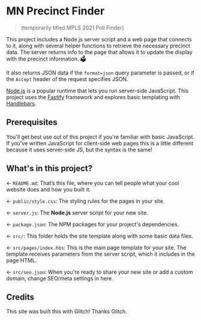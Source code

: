 # MN Precinct Finder

> (temporarily titled MPLS 2021 Poll Finder)

This project includes a Node.js server script and a web page that connects to it, along with several helper functions to retrieve the necessary precinct data. The server returns info to the page that allows it to update the display with the precinct information. 🗳️

It also returns JSON data if the `format=json` query parameter is passed, or if the `Accept` header of the request specifies JSON.

[Node.js](https://nodejs.org/en/about/) is a popular runtime that lets you run server-side JavaScript. This project uses the [Fastify](https://www.fastify.io/) framework and explores basic templating with [Handlebars](https://handlebarsjs.com/).

## Prerequisites

You'll get best use out of this project if you're familiar with basic JavaScript. If you've written JavaScript for client-side web pages this is a little different because it uses server-side JS, but the syntax is the same!

## What's in this project?

← `README.md`: That’s this file, where you can tell people what your cool website does and how you built it.

← `public/style.css`: The styling rules for the pages in your site.

← `server.js`: The **Node.js** server script for your new site.

← `package.json`: The NPM packages for your project's dependencies.

← `src/`: This folder holds the site template along with some basic data files.

← `src/pages/index.hbs`: This is the main page template for your site. The template receives parameters from the server script, which it includes in the page HTML.

← `src/seo.json`: When you're ready to share your new site or add a custom domain, change SEO/meta settings in here.

## Credits
This site was built this with Glitch! Thanks Glitch.
